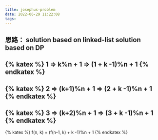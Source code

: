 ```yaml
---
title: josephus-problem
date: 2022-06-29 11:22:08
tags:
---
```


思路：
solution based on linked-list
solution based on DP
-

{% katex %} 
1 => k\%n + 1 => (1 + k -1)\%n + 1
{% endkatex %}
-
{% katex %} 
2 => (k+1)\%n + 1 => (2 + k -1)\%n + 1
{% endkatex %}
-
{% katex %} 
3 => (k+2)\%n + 1 => (3 + k -1)\%n + 1
{% endkatex %}
-
{% katex %} 
f(n, k) = (f(n-1, k) + k -1)\%n + 1
{% endkatex %}
